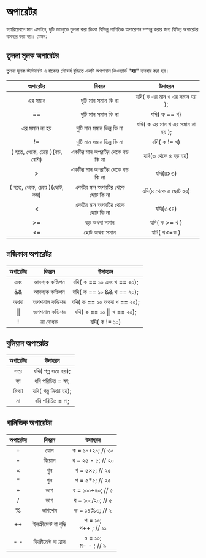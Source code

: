 # অপারেটর
ভ্যারিয়েবলে মান এসাইন, দুটি ভ্যালুকে তুলনা করা কিংবা বিভিন্ন গানিতিক অপারেশন সম্পন্ন করার জন্য বিভিন্ন অপারেটর ব্যবহার করা হয়। যেমন:

## তুলনা মূলক অপারেটর
তুলনা মূলক স্ট্যাটমেন্ট এ বাক্যের সৌন্দর্য বৃদ্ধিতে একটি অপশনাল কিওয়্যার্ড <b>"হয়"</b> ব্যবহার করা হয়।

|            অপারেটর            |               বিবরন              |              উদাহরন              |
|:-----------------------------:|:--------------------------------:|:--------------------------------:|
|            এর সমান            | দুটি মান সমান কি না               | যদি( ক এর মান খ এর সমান হয় );    |
|               ==              | দুটি মান সমান কি না               | যদি( ক == খ)                     |
|         এর সমান না হয়         | দুটি মান সমান ভিন্ন কি না          | যদি( ক এর মান খ এর সমান না হয় ); |
|              !=               |  দুটি মান সমান ভিন্ন কি না         |  যদি( ক != খ)                    |
| ( হতে, থেকে, চেয়ে )(বড়, বেশি) |  একটির মান অপরটির থেকে বড় কি না  |  যদি(৩ থেকে ৪ বড় হয়)             |
|               >               | একটির মান অপরটির থেকে বড় কি না   | যদি(৪>৩)                         |
| ( হতে, থেকে, চেয়ে )(ছোট, কম) | একটির মান অপরটির থেকে ছোট কি না | যদি(৪ থেকে ৩ ছোট হয়)            |
|               <               | একটির মান অপরটির থেকে ছোট কি না | যদি(৩<৪)                         |
|               >=              | বড় অথবা সমান                     | যদি( ক >= খ )                    |
|               <=              | ছোট অথবা সমান                   | যদি( খ<=ক )                      |

## লজিকাল অপারেটর
| অপারেটর |     বিবরন     |            উদাহরন           |
|:-------:|:-------------:|:---------------------------:|
|   এবং   | আবশ্যক কন্ডিশন  | যদি( ক == ১০ এবং খ == ২০);  |
|    &&   | আবশ্যক কন্ডিশন  | যদি( ক == ১০ && খ == ২০);   |
|   অথবা  | অপশনাল কন্ডিশন | যদি( ক == ১০ অথবা খ == ২০); |
|   &#124;&#124;    | অপশনাল কন্ডিশন | যদি( ক == ১০ &#124;&#124; খ == ২০); |
|    !    | না বোধক      | যদি( ক != ১০)               |

## বুলিয়ান অপারেটর
| অপারেটর |        উদাহরন       |
|:-------:|:-------------------:|
|   সত্য   | যদি( গল্প সত্য হয়);   |
|   হ্যা   | ধরি পরিচিত = হ্যা;   |
|  মিথ্যা  | যদি( গল্প মিথ্যা হয়); |
|    না   | ধরি পরিচিত = না;    |

## গানিতিক অপারেটর
| অপারেটর |        বিবরন       |        উদাহরন       |
|:-------:|:------------------:|:-------------------:|
|    +    |        যোগ        | ক = ১০+২০; // ৩০    |
|    -    |       বিয়োগ       | খ = ২৫ - ৫; // ২০   |
|    ×    |         গুন         | গ = ৫×৫; // ২৫      |
|    *    |         গুন         | গ = ৫*৫; // ২৫      |
|    ÷    |         ভাগ        | ব = ১০০÷২০; // ৫    |
|    /    |         ভাগ        | ব = ১০০/২০; // ৫    |
|    %    |       ভাগশেষ       | ভ = ১৪%৩; // ২      |
|    ++   |  ইনক্রীমেন্ট বা বৃদ্ধি | প = ১০;<br/>প++  ; // ১১ |
|    - -   |  ডিক্রীমেন্ট বা হ্রাস | ম = ১০;<br/>ম- -  ; // ৯ |
